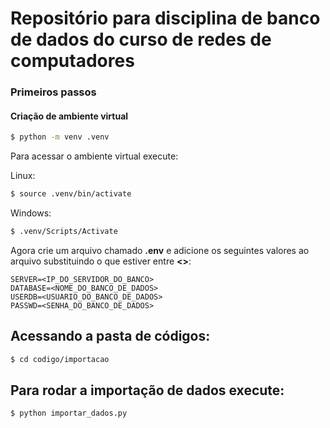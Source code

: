 # Repositório para disciplina de banco de dados do curso de redes de computadores

### Primeiros passos

#### Criação de ambiente virtual
```bash
$ python -m venv .venv
```
Para acessar o ambiente virtual execute:

Linux:
```bash
$ source .venv/bin/activate
```

Windows:
```bash
$ .venv/Scripts/Activate
```

Agora crie um arquivo chamado **.env** e adicione os seguintes valores ao arquivo substituindo o que estiver entre **<>**:
```
SERVER=<IP_DO_SERVIDOR_DO_BANCO>
DATABASE=<NOME_DO_BANCO_DE_DADOS>
USERDB=<USUARIO_DO_BANCO_DE_DADOS>
PASSWD=<SENHA_DO_BANCO_DE_DADOS>
```

## Acessando a pasta de códigos:
```bash
$ cd codigo/importacao
```

## Para rodar a importação de dados execute:
```bash
$ python importar_dados.py
```
